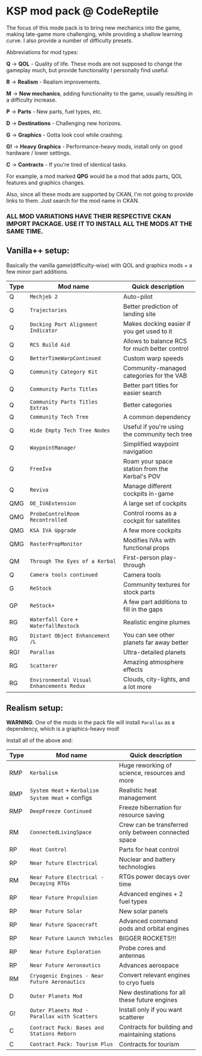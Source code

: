 # KSP mod pack @ CodeReptile

The focus of this mode pack is to bring new mechanics into the game, making late-game more challenging, while providing a shallow learning curve. I also provide a number of difficulty presets.

Abbreviations for mod types:

**Q** -> **QOL** - Quality of life. These mods are not supposed to change the gameplay much, but provide functionality I personally find useful.

**R** -> **Realism** - Realism improvements.

**M** -> **New mechanics**, adding functionality to the game, usually resulting in a difficulty increase.

**P** -> **Parts** - New parts, fuel types, etc.

**D** -> **Destinations** - Challenging new horizons.

**G** -> **Graphics** - Gotta look cool while crashing.

**G!** -> **Heavy Graphics** - Performance-heavy mods, install only on good hardware / lower settings.

**C** -> **Contracts** - If you're tired of identical tasks.

For example, a mod marked **QPG** would be a mod that adds parts, QOL features and graphics changes.

Also, since all these mods are supported by CKAN, I'm not going to provide links to them. Just search for the mod name in CKAN.

### ALL MOD VARIATIONS HAVE THEIR RESPECTIVE CKAN IMPORT PACKAGE. USE IT TO INSTALL ALL THE MODS AT THE SAME TIME.

## Vanilla++ setup:

Basically the vanilla game(difficulty-wise) with QOL and graphics mods + a few minor part additions.

| Type | Mod name                                  | Quick description                              |
|------|-------------------------------------------|------------------------------------------------|
| Q    | `Mechjeb 2`                               | Auto-pilot                                     |
| Q    | `Trajectories`                            | Better prediction of landing site              |
| Q    | `Docking Port Alignment Indicator`        | Makes docking easier if you get used to it     |
| Q    | `RCS Build Aid`                           | Allows to balance RCS for much better control  |
| Q    | `BetterTimeWarpContinued`                 | Custom warp speeds                             |
| Q    | `Community Category Kit`                  | Community-managed categories for the VAB       |
| Q    | `Community Parts Titles`                  | Better part titles for easier search           |
| Q    | `Community Parts Titles Extras`           | Better categories                              |
| Q    | `Community Tech Tree`                     | A common dependency                            |
| Q    | `Hide Empty Tech Tree Nodes`              | Useful if you're using the community tech tree |
| Q    | `WaypointManager`                         | Simplified waypoint navigation                 |
| Q    | `FreeIva`                                 | Roam your space station from the Kerbal's POV  |
| Q    | `Reviva`                                  | Manage different cockpits in-game              |
| QMG  | `DE_IVAExtension`                         | A large set of cockpits                        |
| QMG  | `ProbeControlRoom Recontrolled`           | Control rooms as a cockpit for satellites      |
| QMG  | `KSA IVA Upgrade`                         | A few more cockpits                            |
| QMG  | `RasterPropMonitor`                       | Modifies IVAs with functional props            |
| QM   | `Through The Eyes of a Kerbal`            | First-person play-through                      | 
| Q    | `Camera tools continued`                  | Camera tools                                   |
| G    | `ReStock`                                 | Community textures for stock parts             |
| GP   | `ReStock+`                                | A few part additions to fill in the gaps       |
| RG   | `Waterfall Core` + `WaterfallRestock`     | Realistic engine plumes                        |
| RG   | `Distant Object Enhancement /L`           | You can see other planets far away better      |
| RG!  | `Parallax`                                | Ultra-detailed planets                         |
| RG   | `Scatterer`                               | Amazing atmosphere effects                     |
| RG   | `Environmental Visual Enhancements Redux` | Clouds, city-lights, and a lot more            |

## Realism setup:

**WARNING**: One of the mods in the pack file will install `Parallax` as a dependency, which is a graphics-heavy mod!

Install all of the above and:

| Type | Mod name                                          | Quick description                                    |
|------|---------------------------------------------------|------------------------------------------------------|
| RMP  | `Kerbalism`                                       | Huge reworking of science, resources and more        |
| RMP  | `System Heat` + `Kerbalism System Heat` + configs | Realistic heat management                            |
| RMP  | `DeepFreeze Continued`                            | Freeze hibernation for resource saving               |
| RM   | `ConnectedLivingSpace`                            | Crew can be transferred only between connected space |
| RP   | `Heat Control`                                    | Parts for heat control                               |
| RP   | `Near future Electrical`                          | Nuclear and battery technologies                     |
| RM   | `Near Future Electrical - Decaying RTGs`          | RTGs power decays over time                          |
| RP   | `Near Future Propulsion`                          | Advanced engines + 2 fuel types                      |
| RP   | `Near Future Solar`                               | New solar panels                                     |
| RP   | `Near Future Spacecraft`                          | Advanced command pods and orbital engines            |
| RP   | `Near Future Launch Vehicles`                     | BIGGER ROCKETS!!!                                    |
| RP   | `Near Future Exploration`                         | Probe cores and antennas                             |
| RP   | `Near Future Aeronautics`                         | Advances aerospace                                   |
| RM   | `Cryogenic Engines - Near Future Aeronautics`     | Convert relevant engines to cryo fuels               |
| D    | `Outer Planets Mod`                               | New destinations for all these future engines        |
| G!   | `Outer Planets Mod - Parallax with Scatters`      | Install only if you want scatterer                   |
| C    | `Contract Pack: Bases and Stations Reborn`        | Contracts for building and maintaining stations      |
| C    | `Contract Pack: Tourism Plus`                     | Contracts for tourism                                |